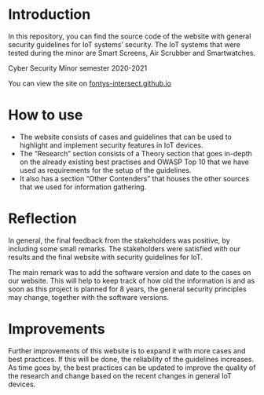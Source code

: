 # Introduction
In this repository, you can find the source code of the website with general security guidelines for IoT systems’ security. The IoT systems that were tested during the minor are Smart Screens, Air Scrubber and Smartwatches.

Cyber Security Minor semester 2020-2021

You can view the site on [fontys-intersect.github.io](https://fontys-intersect.github.io)
# How to use
- The website consists of cases and guidelines that can be used to highlight and implement security features in IoT devices.
- The “Research” section consists of a Theory section that goes in-depth on the already existing best practises and OWASP Top 10 that we have used as requirements for the setup of the guidelines.
- It also has a section “Other Contenders” that houses the other sources that we used for information gathering.

# Reflection
In general, the final feedback from the stakeholders was positive, by including some small remarks. The stakeholders were satisfied with our results and the final website with security guidelines for IoT.

The main remark was to add the software version and date to the cases on our website. This will help to keep track of how old the information is and as soon as this project is planned for 8 years, the general security principles may change, together with the software versions.
# Improvements
Further improvements of this website is to expand it with more cases and best practices. If this will be done, the reliability of the guidelines increases. As time goes by, the best practices can be updated to improve the quality of the research and change based on the recent changes in general IoT devices.
